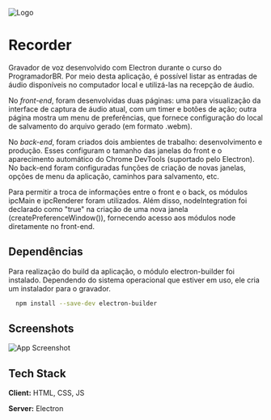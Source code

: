 
![Logo](https://dev-to-uploads.s3.amazonaws.com/uploads/articles/th5xamgrr6se0x5ro4g6.png)


# Recorder

Gravador de voz desenvolvido com Electron durante o curso do ProgramadorBR. Por meio desta aplicação, é possível listar as entradas de áudio disponíveis no computador local e utilizá-las na recepção de áudio.

No *front-end*, foram desenvolvidas duas páginas: uma para visualização da interface de captura de áudio atual, com um timer e botões de ação; outra página mostra um menu de preferências, que fornece configuração do local de salvamento do arquivo gerado (em formato .webm).

No *back-end*, foram criados dois ambientes de trabalho: desenvolvimento e produção. Esses configuram o tamanho das janelas do front e o aparecimento automático do Chrome DevTools (suportado pelo Electron). No back-end foram configuradas funções de criação de novas janelas, opções de menu da aplicação, caminhos para salvamento, etc.

Para permitir a troca de informações entre o front e o back, os módulos ipcMain e ipcRenderer foram utilizados. Além disso, nodeIntegration foi declarado como "true" na criação de uma nova janela (createPreferenceWindow()), fornecendo acesso aos módulos node diretamente no front-end.
## Dependências

Para realização do build da aplicação, o módulo electron-builder foi instalado. Dependendo do sistema operacional que estiver em uso, ele cria um instalador para o gravador.
```bash
  npm install --save-dev electron-builder
```
    
## Screenshots

![App Screenshot](https://via.placeholder.com/468x300?text=App+Screenshot+Here)


## Tech Stack

**Client:** HTML, CSS, JS

**Server:** Electron

